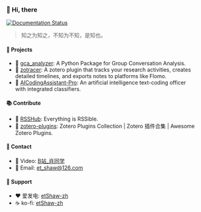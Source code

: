 ### 👋 Hi, there
[![Documentation Status](https://readthedocs.org/projects/etshaw-zh/badge/?version=latest)](https://etshaw-zh.readthedocs.io/zh-cn/latest/?badge=latest)

> 知之为知之，不知为不知，是知也。

#### 📝 Projects
- 📘 [gca_analyzer](https://github.com/etShaw-zh/gca_analyzer): A Python Package for Group Conversation Analysis.
- 📗 [zotracer](https://github.com/etShaw-zh/zotracer): A zotero plugin that tracks your research activities, creates detailed timelines, and exports notes to platforms like Flomo.
- 📙 [AICodingAssistant-Pro](https://github.com/etShaw-zh/AICodingAssistant-Pro): An artificial intelligence text-coding officer with integrated classifiers.

#### 📚 Contribute
- 📕 [RSSHub](https://github.com/DIYgod/RSSHub):  Everything is RSSible.
- 📒 [zotero-plugins](https://github.com/zotero-chinese/zotero-plugins): Zotero Plugins Collection | Zotero 插件合集 | Awesome Zotero Plugins.

#### 👋 Contact

- 🎥 Video: <a href="https://space.bilibili.com/381243118" target="_blank">B站_肖同学</a>
- 📧 Email: <a href="mailto:et_shaw@126.com" target="_blank">et_shaw@126.com</a>

#### 🥰 Support
- ❤️ 爱发电: <a href="https://afdian.com/a/etShaw-zh" target="_blank">etShaw-zh</a>
- ☕ ko-fi: <a href="https://ko-fi.com/etshaw" target="_blank">etShaw-zh</a>

